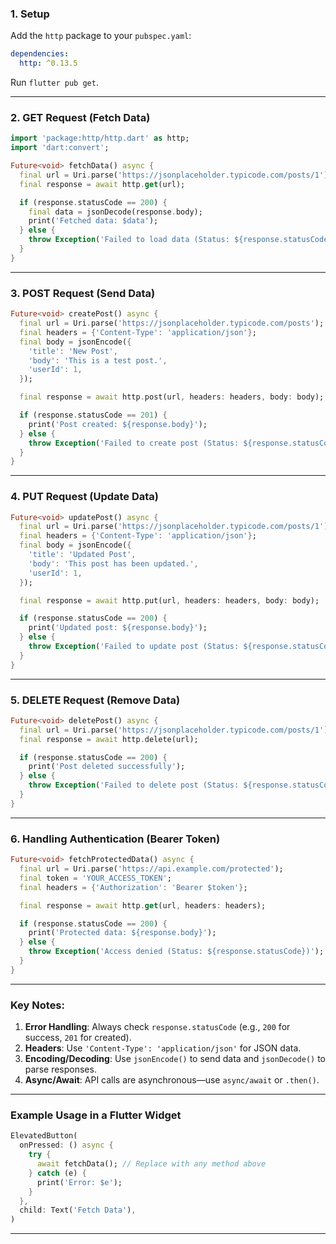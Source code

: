 ### **1. Setup**
Add the `http` package to your `pubspec.yaml`:
```yaml
dependencies:
  http: ^0.13.5
```
Run `flutter pub get`.

---

### **2. GET Request (Fetch Data)**
```dart
import 'package:http/http.dart' as http;
import 'dart:convert';

Future<void> fetchData() async {
  final url = Uri.parse('https://jsonplaceholder.typicode.com/posts/1');
  final response = await http.get(url);

  if (response.statusCode == 200) {
    final data = jsonDecode(response.body);
    print('Fetched data: $data');
  } else {
    throw Exception('Failed to load data (Status: ${response.statusCode})');
  }
}
```

---

### **3. POST Request (Send Data)**
```dart
Future<void> createPost() async {
  final url = Uri.parse('https://jsonplaceholder.typicode.com/posts');
  final headers = {'Content-Type': 'application/json'};
  final body = jsonEncode({
    'title': 'New Post',
    'body': 'This is a test post.',
    'userId': 1,
  });

  final response = await http.post(url, headers: headers, body: body);

  if (response.statusCode == 201) {
    print('Post created: ${response.body}');
  } else {
    throw Exception('Failed to create post (Status: ${response.statusCode})');
  }
}
```

---

### **4. PUT Request (Update Data)**
```dart
Future<void> updatePost() async {
  final url = Uri.parse('https://jsonplaceholder.typicode.com/posts/1');
  final headers = {'Content-Type': 'application/json'};
  final body = jsonEncode({
    'title': 'Updated Post',
    'body': 'This post has been updated.',
    'userId': 1,
  });

  final response = await http.put(url, headers: headers, body: body);

  if (response.statusCode == 200) {
    print('Updated post: ${response.body}');
  } else {
    throw Exception('Failed to update post (Status: ${response.statusCode})');
  }
}
```

---

### **5. DELETE Request (Remove Data)**
```dart
Future<void> deletePost() async {
  final url = Uri.parse('https://jsonplaceholder.typicode.com/posts/1');
  final response = await http.delete(url);

  if (response.statusCode == 200) {
    print('Post deleted successfully');
  } else {
    throw Exception('Failed to delete post (Status: ${response.statusCode})');
  }
}
```

---

### **6. Handling Authentication (Bearer Token)**
```dart
Future<void> fetchProtectedData() async {
  final url = Uri.parse('https://api.example.com/protected');
  final token = 'YOUR_ACCESS_TOKEN';
  final headers = {'Authorization': 'Bearer $token'};

  final response = await http.get(url, headers: headers);

  if (response.statusCode == 200) {
    print('Protected data: ${response.body}');
  } else {
    throw Exception('Access denied (Status: ${response.statusCode})');
  }
}
```

---

### **Key Notes:**
1. **Error Handling**: Always check `response.statusCode` (e.g., `200` for success, `201` for created).
2. **Headers**: Use `'Content-Type': 'application/json'` for JSON data.
3. **Encoding/Decoding**: Use `jsonEncode()` to send data and `jsonDecode()` to parse responses.
4. **Async/Await**: API calls are asynchronous—use `async/await` or `.then()`.

---

### **Example Usage in a Flutter Widget**
```dart
ElevatedButton(
  onPressed: () async {
    try {
      await fetchData(); // Replace with any method above
    } catch (e) {
      print('Error: $e');
    }
  },
  child: Text('Fetch Data'),
)
```

---

